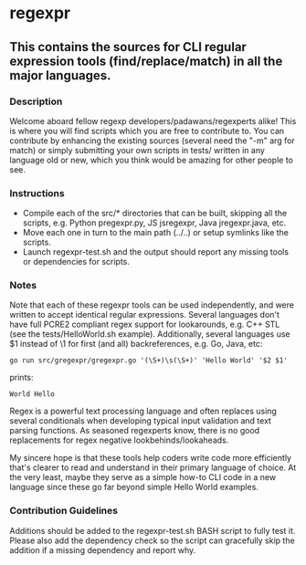 # regexpr

## This contains the sources for CLI regular expression tools (find/replace/match) in all the major languages.

### Description

Welcome aboard fellow regexp developers/padawans/regexperts alike! This is where you will find scripts which you are free to contribute to.
You can contribute by enhancing the existing sources (several need the "-m" arg for match) or simply submitting your own scripts in tests/ written in any language old or new, which you think would be amazing for other people to see.

### Instructions

- Compile each of the src/* directories that can be built, skipping all the scripts, e.g. Python pregexpr.py, JS jsregexpr, Java jregexpr.java, etc.
- Move each one in turn to the main path (../..) or setup symlinks like the scripts.
- Launch regexpr-test.sh and the output should report any missing tools or dependencies for scripts.

### Notes

Note that each of these regexpr tools can be used independently, and were written to accept identical regular expressions.
Several languages don't have full PCRE2 compliant regex support for lookarounds, e.g. C++ STL (see the tests/HelloWorld.sh example).
Additionally, several languages use $1 instead of \1 for first (and all) backreferences, e.g. Go, Java, etc:
```
go run src/gregexpr/gregexpr.go '(\S+)\s(\S+)' 'Hello World' '$2 $1'
```
prints:
```
World Hello
```

Regex is a powerful text processing language and often replaces using several conditionals when developing typical input validation and text parsing functions.
As seasoned regexperts know, there is no good replacements for regex negative lookbehinds/lookaheads.

My sincere hope is that these tools help coders write code more efficiently that's clearer to read and understand in their primary language of choice.
At the very least, maybe they serve as a simple how-to CLI code in a new language since these go far beyond simple Hello World examples.

### Contribution Guidelines

Additions should be added to the regexpr-test.sh BASH script to fully test it.
Please also add the dependency check so the script can gracefully skip the addition if a missing dependency and report why.
